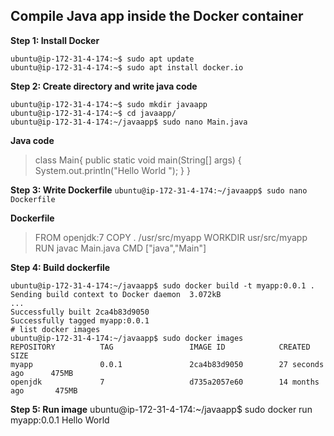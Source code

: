## Compile Java app inside the Docker container

**Step 1: Install Docker**
```
ubuntu@ip-172-31-4-174:~$ sudo apt update
ubuntu@ip-172-31-4-174:~$ sudo apt install docker.io
```
**Step 2: Create directory and write java code**
```
ubuntu@ip-172-31-4-174:~$ sudo mkdir javaapp
ubuntu@ip-172-31-4-174:~$ cd javaapp/
ubuntu@ip-172-31-4-174:~/javaapp$ sudo nano Main.java
```
**Java code** 
> class Main{
    public static void main(String[] args) {
        System.out.println("Hello World "); 
    }
}

**Step 3: Write Dockerfile**
``` ubuntu@ip-172-31-4-174:~/javaapp$ sudo nano Dockerfile ```

**Dockerfile**
> FROM openjdk:7
COPY . /usr/src/myapp
WORKDIR usr/src/myapp
RUN javac Main.java
CMD ["java","Main"]

**Step 4: Build dockerfile**
```
ubuntu@ip-172-31-4-174:~/javaapp$ sudo docker build -t myapp:0.0.1 .
Sending build context to Docker daemon  3.072kB
...
Successfully built 2ca4b83d9050
Successfully tagged myapp:0.0.1
# list docker images
ubuntu@ip-172-31-4-174:~/javaapp$ sudo docker images
REPOSITORY          TAG                 IMAGE ID            CREATED             SIZE
myapp               0.0.1               2ca4b83d9050        27 seconds ago      475MB
openjdk             7                   d735a2057e60        14 months ago       475MB
```
**Step 5: Run image**
ubuntu@ip-172-31-4-174:~/javaapp$ sudo docker run myapp:0.0.1
Hello World


<!--stackedit_data:
eyJoaXN0b3J5IjpbMTYxMjA2NzU3NF19
-->